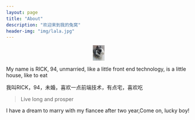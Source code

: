 ```yaml
---
layout: page
title: "About"
description: "欢迎来到我的兔窝"
header-img: "img/lala.jpg"
---
```


<center>
    <p><img src="img/lala.jpg" align="center"></p>
</center>

My name is RICK, 94, unmarried, like a little front end technology, is a little house, like to eat

我叫RICK，94，未婚，喜欢一点前端技术，有点宅，喜欢吃


> Live long and prosper

I have a dream to marry with my fiancee after two year,Come on, lucky boy!
